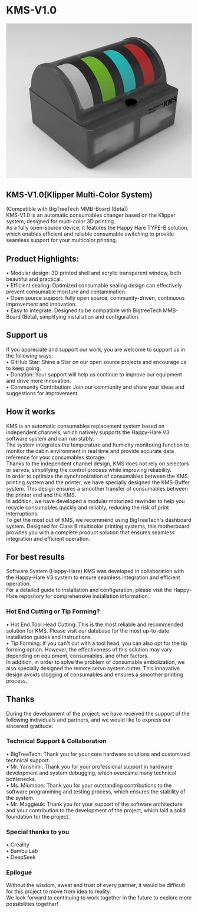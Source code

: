 # KMS-V1.0
![image](https://github.com/muzixiaoyang/KMS/blob/main/KMS-PNG.png)  
## KMS-V1.0(Klipper Multi-Color System)  
(Compatible with BigTreeTech MMB-Board (Beta))  
KMS-V1.0 is an automatic consumables changer based on the Klipper system, designed for multi-color 3D printing.   
As a fully open-source device, it features the Happy Hare TYPE-B solution, which enables efficient and reliable consumable switching to provide seamless support for your multicolor printing.

## Product Highlights:
 • Modular design: 3D printed shell and acrylic transparent window, both beautiful and practical.  
 • Efficient sealing: Optimized consumable sealing design can effectively prevent consumable moisture and contamination.  
 • Open source support: fully open source, community-driven, continuous improvement and innovation.  
 • Easy to integrate: Designed to be compatible with BigtreeTech MMB-Board (Beta), simplifying installation and configuration.  
## Support us
If you appreciate and support our work, you are welcome to support us in the following ways:  
• GitHub Star: Shine a Star on our open source projects and encourage us to keep going.  
• Donation: Your support will help us continue to improve our equipment and drive more innovation.  
• Community Contribution: Join our community and share your ideas and suggestions for improvement.  
## How it works
KMS is an automatic consumables replacement system based on independent channels, which natively supports the Happy-Hare V3 software system and can run stably.  
The system integrates the temperature and humidity monitoring function to monitor the cabin environment in real time and provide accurate data reference for your consumables storage.   
Thanks to the independent channel design, KMS does not rely on selectors or servos, simplifying the control process while improving reliability.  
In order to optimize the synchronization of consumables between the KMS printing system and the printer, we have specially designed the KMS-Buffer system. This design ensures a smoother transfer of consumables between the printer end and the KMS.   
In addition, we have developed a modular motorized rewinder to help you recycle consumables quickly and reliably, reducing the risk of print interruptions.  
To get the most out of KMS, we recommend using BigTreeTech's dashboard system. Designed for Class B multicolor printing systems, this motherboard provides you with a complete product solution that ensures seamless integration and efficient operation.
## For best results
Software System (Happy-Hare)
KMS was developed in collaboration with the Happy-Hare V3 system to ensure seamless integration and efficient operation.   
For a detailed guide to installation and configuration, please visit the Happy-Hare repository for comprehensive installation information.  
### Hot End Cutting or Tip Forming?
• Hot End Tool Head Cutting: This is the most reliable and recommended solution for KMS. Please visit our database for the most up-to-date installation guides and instructions.  
• Tip Forming: If you can't cut with a tool head, you can also opt for the tip forming option. However, the effectiveness of this solution may vary depending on equipment, consumables, and other factors.  
In addition, in order to solve the problem of consumable embolization, we also specially designed the remote servo system cutter. This innovative design avoids clogging of consumables and ensures a smoother printing process.  
## Thanks
During the development of the project, we have received the support of the following individuals and partners, and we would like to express our sincerest gratitude:
### Technical Support & Collaboration
• BigTreeTech: Thank you for your core hardware solutions and customized technical support.  
• Mr. Yanshimi: Thank you for your professional support in hardware development and system debugging, which overcame many technical bottlenecks.  
• Ms. Miumoon: Thank you for your outstanding contributions to the software programming and testing process, which ensures the stability of the system.  
• Mr. Moggieuk: Thank you for your support of the software architecture and your contribution to the development of the project, which laid a solid foundation for the project.  
### Special thanks to you
• Creality  
• Bambu Lab   
• DeepSeek  
### Epilogue
Without the wisdom, sweat and trust of every partner, it would be difficult for this project to move from idea to reality.   
We look forward to continuing to work together in the future to explore more possibilities together!
